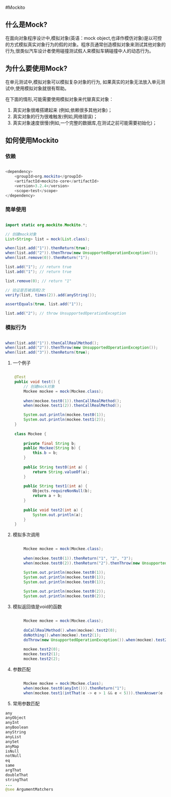 #Mockito

## 什么是Mock?

在面向对象程序设计中,模拟对象(英语：mock object,也译作模仿对象)是以可控的方式模拟真实对象行为的假的对象。程序员通常创造模拟对象来测试其他对象的行为,很类似汽车设计者使用碰撞测试假人来模拟车辆碰撞中人的动态行为。

## 为什么要使用Mock?

在单元测试中,模拟对象可以模拟复杂对象的行为, 如果真实的对象无法放入单元测试中,使用模拟对象就很有帮助。  

在下面的情形,可能需要使用模拟对象来代替真实对象：  

1. 真实对象很难搭建起来 (例如,依赖很多其他对象)；
2. 真实对象的行为很难触发(例如,网络错误)；
3. 真实对象速度很慢(例如,一个完整的数据库,在测试之前可能需要初始化)；

## 如何使用Mockito

### 依赖

```java  

<dependency>
    <groupId>org.mockito</groupId>
    <artifactId>mockito-core</artifactId>
    <version>3.2.4</version>
    <scope>test</scope>
</dependency>

```

### 简单使用

```java  

import static org.mockito.Mockito.*;

// 创建mock对象
List<String> list = mock(List.class);

when(list.add("1")).thenReturn(true);
when(list.add("2")).thenThrow(new UnsupportedOperationException());
when(list.remove(0)).thenReturn("1");

list.add("1"); // return true
list.add("1"); // return true

list.remove(0); // return "1"

// 验证是否被调用2次
verify(list, times(2)).add(anyString());

assertEquals(true, list.add("1"));

list.add("2"); // throw UnsupportedOperationException

```

### 模拟行为

```java  

when(list.add("1")).thenCallRealMethod();
when(list.add("2")).thenThrow(new UnsupportedOperationException());
when(list.add("3")).thenReturn(true);

```

1. 一个例子  

```java  

	@Test
	public void test() {
		// 创建mock对象
		Mockee mockee = mock(Mockee.class);
		
		when(mockee.test0(1)).thenCallRealMethod();
		when(mockee.test1(2)).thenCallRealMethod();

		System.out.println(mockee.test0(1));
		System.out.println(mockee.test1(2));
	}
	
	class Mockee {
		
		private final String b;
		public Mockee(String b) {
			this.b = b;
		}
		
		public String test0(int a) {
			return String.valueOf(a);
		}
		
		public String test1(int a) {
			Objects.requireNonNull(b);
			return a + b;
		}
		
		public void test2(int a) {
			System.out.println(a);
		}
	}

```

2. 模拟多次调用

```java  

		Mockee mockee = mock(Mockee.class);
		
		when(mockee.test0(1)).thenReturn("1", "2", "3");
		when(mockee.test0(2)).thenReturn("2").thenThrow(new UnsupportedOperationException());

		System.out.println(mockee.test0(1));
		System.out.println(mockee.test0(1));
		System.out.println(mockee.test0(1));
		
		System.out.println(mockee.test0(2));
		System.out.println(mockee.test0(2));

```

3. 模拟返回值是void的函数

```java  

		Mockee mockee = mock(Mockee.class);
		
		doCallRealMethod().when(mockee).test2(0);
		doNothing().when(mockee).test2(1);
		doThrow(new UnsupportedOperationException()).when(mockee).test2(2);
		
		mockee.test2(0);
		mockee.test2(1);
		mockee.test2(2);

```

4. 参数匹配

```java  

		Mockee mockee = mock(Mockee.class);
		when(mockee.test0(anyInt())).thenReturn("1");
		when(mockee.test1(intThat(e -> e > 1 && e < 5))).thenAnswer(e -> String.valueOf((int)e.getArgument(0)));

```

5. 常用参数匹配
```java  
any
anyObject
anyInt
anyBoolean
anyString
anyList
anySet
anyMap
isNull
notNull
eq
same
argThat
doubleThat
stringThat
...
@see ArgumentMatchers
```